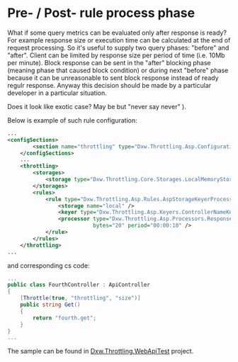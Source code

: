 ﻿# Pre- / Post- rule process phase

What if some query metrics can be evaluated only after response is ready?
For example response size or execution time can be calculated at the end of request
processing.
So it's useful to supply two query phases: "before" and "after".
Client can be limited by response size per period of time (i.e. 10Mb per minute).
Block response can be sent in the "after" blocking phase (meaning phase that caused block condition) 
or during next "before" phase because it can be unreasonable to sent block response
instead of ready regulr response. Anyway this decision should be made by a particular developer
in a particular situation.

Does it look like exotic case? May be but "never say never" ).

Below is example of such rule configuration:
``` xml
...
<configSections>
        <section name="throttling" type="Dxw.Throttling.Asp.Configuration.PassBlockConfigurationSectionHandler, Dxw.Throttling.Asp"/>
    </configSections>
    ...
    <throttling>
        <storages>
            <storage type="Dxw.Throttling.Core.Storages.LocalMemoryStorage, Dxw.Throttling.Core" name="local" />
        </storages>
        <rules>
            <rule type="Dxw.Throttling.Asp.Rules.AspStorageKeyerProcessorRule, Dxw.Throttling.Asp" name="size">
                <storage name="local" />
                <keyer type="Dxw.Throttling.Asp.Keyers.ControllerNameKeyer, Dxw.Throttling.Asp" />
                <processor type="Dxw.Throttling.Asp.Processors.ResponseSizeProcessor, Dxw.Throttling.Asp"
                           bytes="20" period="00:00:10" />
            </rule>
        </rules>
    </throttling>
...
```
and corresponding cs code:
``` cs
...
public class FourthController : ApiController
{
    [Throttle(true, "throttling", "size")]
    public string Get()
    {
        return "fourth.get";
    }
}
...
```
The sample can be found in [Dxw.Throttling.WebApiTest](/Source/Projects/Samples/Dxw.Throttling.WebApiTest) project.